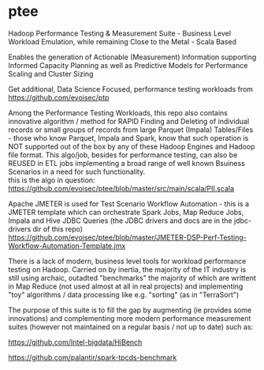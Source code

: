 # ptee
Hadoop Performance Testing & Measurement Suite - Business Level Workload Emulation, while remaining Close to the Metal - Scala Based

Enables the generation of Actionable (Measurement) Information supporting Informed Capacity Planning as well as Predictive Models for Performance Scaling and Cluster Sizing  

Get additional, Data Science Focused, performance testing workloads from https://github.com/evoisec/ptp 

Among the Performance Testing Workloads, this repo also contains innovative algorithm / method for RAPID Finding and Deleting of individual records or small groups of records from large Parquet (Impala) Tables/Files - those who know Parquet, Impala and Spark, know that such operation is NOT supported out of the box by any of these Hadoop Engines and Hadoop file format. This algo/job, besides for performance testing, can also be REUSED in ETL jobs implementing a broad range of well known Bsuiness Scenarios in a need for such functionality.  
this is the algo in question:
https://github.com/evoisec/ptee/blob/master/src/main/scala/PII.scala

Apache JMETER is used for Test Scenario Workflow Automation - this is a JMETER template which can orchestrate Spark Jobs, Map  Reduce Jobs, Impala and Hive JDBC Queries (the JDBC drivers and docs are in the jdbc-drivers dir of this repo)
https://github.com/evoisec/ptee/blob/master/JMETER-DSP-Perf-Testing-Workflow-Automation-Template.jmx

There is a lack of modern, business level tools for workload performance testing on Hadoop. Carried on by inertia, the majority 
of the IT industry is still using archaic, outadted "benchmarks" the majority of which are writtent in Map Reduce 
(not used almost at all in real projects) and implementing "toy" algorithms / data processing like e.g. "sorting" (as in "TerraSort") 

The purpose of this suite is to fill the gap by augmenting (ie provides some innovations) and complementing more modern performance measurement suites (however not maintained on a regular basis / not up to date) such as:

https://github.com/Intel-bigdata/HiBench

https://github.com/palantir/spark-tpcds-benchmark 
